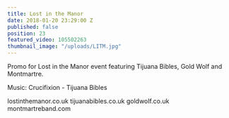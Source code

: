 ```yaml
---
title: Lost in the Manor
date: 2018-01-20 23:29:00 Z
published: false
position: 23
featured_video: 105502263
thumbnail_image: "/uploads/LITM.jpg"
---
```


Promo for Lost in the Manor event featuring Tijuana Bibles, Gold Wolf and Montmartre.

Music: Crucifixion - Tijuana Bibles

lostinthemanor.co.uk
tijuanabibles.co.uk
goldwolf.co.uk
montmartreband.com
